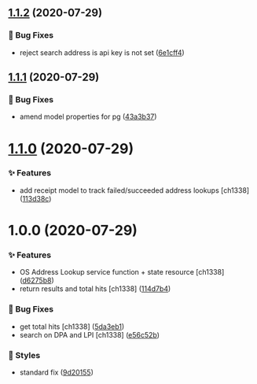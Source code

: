 ## [1.1.2](https://github.com/wmfs/tymly-os-places-plugin/compare/v1.1.1...v1.1.2) (2020-07-29)


### 🐛 Bug Fixes

* reject search address is api key is not set ([6e1cff4](https://github.com/wmfs/tymly-os-places-plugin/commit/6e1cff45808f5827edb8cd00b6cde29a298501c6))

## [1.1.1](https://github.com/wmfs/tymly-os-places-plugin/compare/v1.1.0...v1.1.1) (2020-07-29)


### 🐛 Bug Fixes

* amend model properties for pg ([43a3b37](https://github.com/wmfs/tymly-os-places-plugin/commit/43a3b370f5d1ac70adbe1dbd6df179ca3cee3758))

# [1.1.0](https://github.com/wmfs/tymly-os-places-plugin/compare/v1.0.0...v1.1.0) (2020-07-29)


### ✨ Features

* add receipt model to track failed/succeeded address lookups [ch1338] ([113d38c](https://github.com/wmfs/tymly-os-places-plugin/commit/113d38c0811a277445eb121fd5053cb53421b60a))

# 1.0.0 (2020-07-29)


### ✨ Features

* OS Address Lookup service function + state resource [ch1338] ([d6275b8](https://github.com/wmfs/tymly-os-places-plugin/commit/d6275b81f6984f5c70e3b06aef530372901058c3))
* return results and total hits [ch1338] ([114d7b4](https://github.com/wmfs/tymly-os-places-plugin/commit/114d7b441b9fc34b01d2fe2b5e0d6fdb713105fd))


### 🐛 Bug Fixes

* get total hits [ch1338] ([5da3eb1](https://github.com/wmfs/tymly-os-places-plugin/commit/5da3eb1fbf33142fbeae006cbcf993cee542b930))
* search on DPA and LPI [ch1338] ([e56c52b](https://github.com/wmfs/tymly-os-places-plugin/commit/e56c52b1fb7a089565561163afff501d93985b42))


### 💎 Styles

* standard fix ([9d20155](https://github.com/wmfs/tymly-os-places-plugin/commit/9d2015541e8aaa3a2fa24bbf6389c58f6ab3705c))
